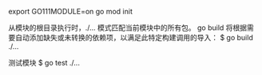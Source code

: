 export GO111MODULE=on 
go mod init

从模块的根目录执行时，./... 模式匹配当前模块中的所有包。 go build 将根据需要自动添加缺失或未转换的依赖项，以满足此特定构建调用的导入：
$ go build ./...

测试模块
$ go test ./...